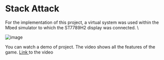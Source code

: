 # Stack Attack

For the implementation of this project, a virtual system was used within the Mbed simulator to which the ST7789H2 display was connected. \\

![image](https://github.com/basicem/stack-attack/assets/96090279/7297d458-95c0-48bd-877e-1bb7f71fdb26)


You can watch a demo of project. The video shows all the features of the game.
<a href="https://www.youtube.com/watch?v=uwWVfV2PhFQ&t=26s">Link </a> to the video
